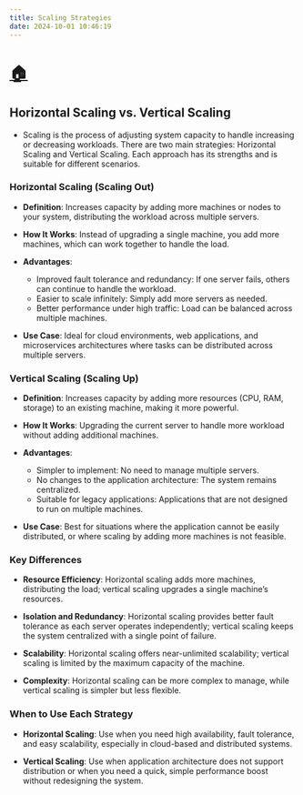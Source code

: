 ```yaml
---
title: Scaling Strategies
date: 2024-10-01 10:46:19
---
```



# [🏠](https://anneryshc.github.io/is373_devops_hexo/)

## Horizontal Scaling vs. Vertical Scaling

- Scaling is the process of adjusting system capacity to handle increasing or decreasing workloads. There are two main strategies: Horizontal Scaling and Vertical Scaling. Each approach has its strengths and is suitable for different scenarios.

### **Horizontal Scaling (Scaling Out)**
- **Definition**: Increases capacity by adding more machines or nodes to your system, distributing the workload across multiple servers.

- **How It Works**: Instead of upgrading a single machine, you add more machines, which can work together to handle the load.

- **Advantages**:
  - Improved fault tolerance and redundancy: If one server fails, others can continue to handle the workload.
  - Easier to scale infinitely: Simply add more servers as needed.
  - Better performance under high traffic: Load can be balanced across multiple machines.

- **Use Case**: Ideal for cloud environments, web applications, and microservices architectures where tasks can be distributed across multiple servers.

### **Vertical Scaling (Scaling Up)**

- **Definition**: Increases capacity by adding more resources (CPU, RAM, storage) to an existing machine, making it more powerful.

- **How It Works**: Upgrading the current server to handle more workload without adding additional machines.

- **Advantages**:
  - Simpler to implement: No need to manage multiple servers.
  - No changes to the application architecture: The system remains centralized.
  - Suitable for legacy applications: Applications that are not designed to run on multiple machines.

- **Use Case**: Best for situations where the application cannot be easily distributed, or where scaling by adding more machines is not feasible.

### **Key Differences**

- **Resource Efficiency**: Horizontal scaling adds more machines, distributing the load; vertical scaling upgrades a single machine’s resources.

- **Isolation and Redundancy**: Horizontal scaling provides better fault tolerance as each server operates independently; vertical scaling keeps the system centralized with a single point of failure.

- **Scalability**: Horizontal scaling offers near-unlimited scalability; vertical scaling is limited by the maximum capacity of the machine.

- **Complexity**: Horizontal scaling can be more complex to manage, while vertical scaling is simpler but less flexible.

### **When to Use Each Strategy**

- **Horizontal Scaling**: Use when you need high availability, fault tolerance, and easy scalability, especially in cloud-based and distributed systems.

- **Vertical Scaling**: Use when application architecture does not support distribution or when you need a quick, simple performance boost without redesigning the system.